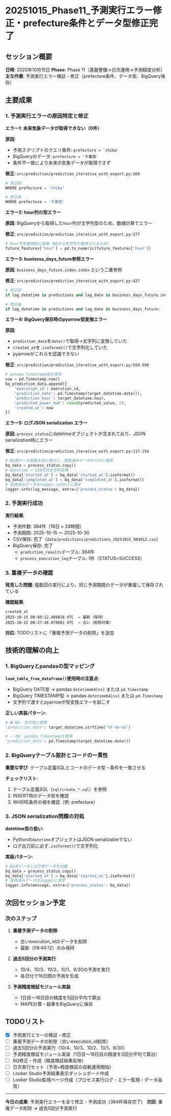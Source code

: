 # 20251015_Phase11_予測実行エラー修正・prefecture条件とデータ型修正完了

## セッション概要

**日時**: 2025年10月15日
**Phase**: Phase 11（基盤整備→日次運用→予測精度分析）
**主な作業**: 予測実行エラー検証・修正（prefecture条件、データ型、BigQuery保存）

## 主要成果

### 1. 予測実行エラーの原因特定と修正

**エラー1: 未来気象データが取得できない（0件）**

**原因**:
- 予測スクリプトのクエリ条件: `prefecture = 'chiba'`
- BigQueryのデータ: `prefecture = '千葉県'`
- 条件不一致により未来の気象データが取得できず

**修正**: `src/prediction/prediction_iterative_with_export.py:268`
```python
# 修正前
WHERE prefecture = 'chiba'

# 修正後
WHERE prefecture = '千葉県'
```

**エラー2: hour列の型エラー**

**原因**: BigQueryから取得した`hour`列が文字列型のため、数値計算でエラー

**修正**: `src/prediction/prediction_iterative_with_export.py:277`
```python
# hour列を数値型に変換（BQから文字列で取得されるため）
future_features['hour'] = pd.to_numeric(future_features['hour'])
```

**エラー3: business_days_future参照エラー**

**原因**: `business_days_future.index.index` という二重参照

**修正**: `src/prediction/prediction_iterative_with_export.py:427`
```python
# 修正前
if lag_datetime in predictions and lag_date in business_days_future.index:

# 修正後
if lag_datetime in predictions and lag_date in business_days_future:
```

**エラー4: BigQuery保存時のpyarrow型変換エラー**

**原因**:
- `prediction_date`を`date()`で取得→文字列に変換していた
- `created_at`を`.isoformat()`で文字列化していた
- pyarrowがこれらを認識できない

**修正**: `src/prediction/prediction_iterative_with_export.py:589-598`
```python
# pandas Timestamp型を使用
now = pd.Timestamp.now()
bq_prediction_data.append({
    'execution_id': execution_id,
    'prediction_date': pd.Timestamp(target_datetime.date()),
    'prediction_hour': target_datetime.hour,
    'predicted_power_kwh': round(predicted_value, 2),
    'created_at': now
})
```

**エラー5: ログJSON serialization エラー**

**原因**: `process_status`にdatetimeオブジェクトが含まれており、JSON serialization時にエラー

**修正**: `src/prediction/prediction_iterative_with_export.py:117-154`
```python
# BQ用データ変換を先に実行し、変換済みデータをログに使用
bq_data = process_status.copy()
# datetime → ISO形式文字列変換
bq_data['started_at'] = bq_data['started_at'].isoformat()
bq_data['completed_at'] = bq_data['completed_at'].isoformat()
# 変換済みデータをlogger.info()に渡す
logger.info(log_message, extra={'process_status': bq_data})
```

### 2. 予測実行成功

**実行結果**:
- 予測件数: 384件（16日 × 24時間）
- 予測期間: 2025-10-15 ～ 2025-10-30
- CSV保存: 完了（`data/predictions/predictions_20251015_084012.csv`）
- BigQuery保存: 完了
  - `prediction_results`テーブル: 384件
  - `process_execution_log`テーブル: 1件（STATUS=SUCCESS）

### 3. 重複データの確認

**発見した問題**:
複数回の実行により、同じ予測期間のデータが重複して保存されている

**確認結果**:
```
created_at
2025-10-15 08:40:12.488818 UTC  ← 最新（保持）
2025-10-15 08:37:48.078601 UTC  ← 古い（削除対象）
```

**対応**: TODOリストに「重複予測データの削除」を追加

## 技術的理解の向上

### 1. BigQueryとpandasの型マッピング

**`load_table_from_dataframe()`使用時の注意点**:
- BigQuery DATE型 → pandas `datetime64[ns]` または `pd.Timestamp`
- BigQuery TIMESTAMP型 → pandas `datetime64[ns]` または `pd.Timestamp`
- 文字列で渡すとpyarrowが型変換エラーを起こす

**正しい実装パターン**:
```python
# ❌ NG: 文字列に変換
'prediction_date': target_datetime.strftime('%Y-%m-%d')

# ✅ OK: pandas Timestampを使用
'prediction_date': pd.Timestamp(target_datetime.date())
```

### 2. BigQueryテーブル設計とコードの一貫性

**重要な学び**:
テーブル定義SQLとコードのデータ型・条件を一致させる

**チェックリスト**:
1. テーブル定義SQL（`sql/create_*.sql`）を参照
2. INSERT時のデータ型を確認
3. WHERE条件の値を確認（例: prefecture）

### 3. JSON serialization問題の対処

**datetime型の扱い**:
- Pythonの`datetime`オブジェクトはJSON serializableでない
- ログ出力前に必ず`.isoformat()`で文字列化

**実装パターン**:
```python
# BQ用データとログ用データを分離
bq_data = process_status.copy()
bq_data['started_at'] = bq_data['started_at'].isoformat()
# 変換済みデータをloggerに渡す
logger.info(message, extra={'process_status': bq_data})
```

## 次回セッション予定

### 次のステップ

1. **重複予測データの削除**
   - 古いexecution_idのデータを削除
   - 最新（08:40:12）のみ保持

2. **過去5回分の予測実行**
   - 10/4、10/3、10/2、10/1、9/30の予測を実行
   - 各日付で16日間の予測を生成

3. **予測精度検証モジュール実装**
   - 1日目～16日目の精度を5回分平均で算出
   - MAPE計算・結果をBigQueryに保存

## TODOリスト

- [x] 予測実行エラーの検証・修正
- [ ] 重複予測データの削除（古いexecution_id削除）
- [ ] 過去5回分の予測実行（10/4、10/3、10/2、10/1、9/30）
- [ ] 予測精度検証モジュール実装（1日目～16日目の精度を5回分平均で算出）
- [ ] BQ修正・作成（精度検証結果反映）
- [ ] 日次実行セット（予測+精度検証の自動運用開始）
- [ ] Looker Studio予測結果表示ダッシュボード作成
- [ ] Looker Studio監視ページ作成（プロセス実行ログ・エラー監視・データ品質）

---

**今日の成果**: 予測実行エラーを全て修正・予測成功（384件保存完了）
**次回**: 重複データ削除 → 過去5回分予測実行
